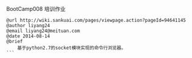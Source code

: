 
BootCamp008 培训作业

````
@url http://wiki.sankuai.com/pages/viewpage.action?pageId=94641145
@author liyang24
@email liyang24@meituan.com
@date 2014-08-14
@brief
    基于python2.7的socket模块实现的命令行浏览器。
```






